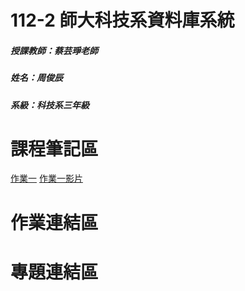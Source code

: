 # 112-2 師大科技系資料庫系統
##### 授課教師：蔡芸琤老師
##### 姓名：周俊辰
##### 系級：科技系三年級
# 課程筆記區
<a href="https://github.com/giraffe10884/DatabaseSystems/tree/main/hw01">作業一</a> 
<a href="https://youtu.be/z6PJh2_bJps">作業一影片</a>
<br>
# 作業連結區
# 專題連結區
